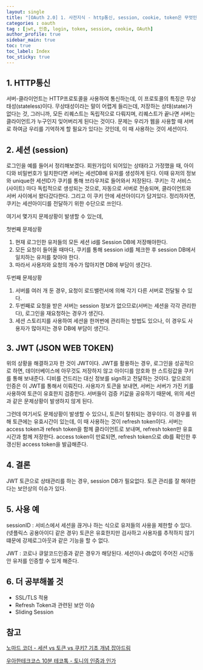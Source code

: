 ```yaml
---
layout: single
title: "[OAuth 2.0] 1. 사전지식 - http통신, session, cookie, token은 무엇인가?"
categories : oauth
tag : [jwt, 인증, login, token, session, cookie, OAuth]
author_profile: true
sidebar_main: true
toc: true
toc_label: Index
toc_sticky: true
---
```


## 1. HTTP통신
서버-클라이언트는 HTTP프로토콜을 사용하여 통신하는데, 이 프로토콜의 특징은 무상태성(stateless)이다. 무상태성이라는 말이 어렵게 들리는데, 저장하는 상태(state)가 없다는 것, 그러니까, 모든 리퀘스트는 독립적으로 다뤄지며, 리퀘스트가 끝나면 서버는 클라이언트가 누구인지 잊어버리게 된다는 것이다. 
문제는 우리가 웹을 사용할 때 서버로 하여금 우리를 기억하게 할 필요가 있다는 것인데, 이 때 사용하는 것이 세션이다.

## 2. 세션 (session)
로그인을 예를 들어서 정리해보겠다. 회원가입이 되어있는 상태라고 가정했을 때, 아이디와 비밀번호가 일치한다면 서버는 세션DB에 유저를 생성하게 된다. 이때 유저의 정보와 unique한 세션ID가 쿠키를 통해 브라우저로 들어와서 저장된다. 쿠키는 각 서비스(사이트) 마다 독립적으로 생성되는 것으로, 자동으로 서버로 전송되며, 클라이언트와 서버 사이에서 왔다갔다한다. 그리고 이 쿠키 안에 세션아이디가 담겨있다. 정리하자면, 쿠키는 세션아이디를 전달하기 위한 수단으로 쓰인다. 

여기서 몇가지 문제상황이 발생할 수 있는데,

첫번째 문제상황
1. 현재 로그인한 유저들의 모든 세션 id를 Session DB에 저장해야한다.
2. 모든 요청이 들어올 때마다, 쿠키를 통해 session id를 체크한 후 session DB에서 일치하는 유저를 찾아야 한다.
3. 따라서 사용자와 요청의 개수가 많아지면 DB에 부담이 생긴다.

두번째 문제상황
1. 서버를 여러 개 둔 경우, 요청이 로드밸런서에 의해 각기 다른 서버로 전달될 수 있다.
2. 두번째로 요청을 받은 서버는 session 정보가 없으므로(서버는 세션을 각각 관리한다), 로그인을 재요청하는 경우가 생긴다.
3. 세션 스토리지를 사용하여 세션을 한꺼번에 관리하는 방법도 있으나, 이 경우도 사용자가 많아지는 경우 DB에 부담이 생긴다.

## 3. JWT (JSON WEB TOKEN)
위의 상황을 해결하고자 한 것이 JWT이다. JWT를 활용하는 경우, 로그인을 성공적으로 하면, 데이터베이스에 아무것도 저장하지 않고 아이디를 암호화 한 스트링값을 쿠키를 통해 보내준다.
디비를 건드리는 대신 정보를 sign하고 전달하는 것이다. 앞으로의 인증은 이 JWT를 통해서 이뤄진다. 
사용자가 토큰을 보내면, 서버는 서버가 가진 키를 사용하여 토큰이 유효한지 검증한다. 서버들이 검증 키값을 공유하기 때문에, 위의 세션과 같은 문제상황이 발생하지 않게 된다. 

그런데 여기서도 문제상황이 발생할 수 있으니, 토큰이 탈취되는 경우이다. 이 경우를 위해 토큰에는 유효시간이 있는데, 이 때 사용하는 것이 refresh token이다.
서버는 access token과 refesh token을 함께 클라이언트로 보내며, refresh token만 유효시간과 함께 저장한다. access token이 만료되면, refresh token으로 db를 확인한 후 갱신된 access token을 발급해준다. 

## 4. 결론
JWT 토큰으로 상태관리를 하는 경우, session DB가 필요없다.
토큰 관리를 잘 해야한다는 보안상의 이슈가 있다.

## 5. 사용 예
sessionID : 서비스에서 세션을 끊거나 하는 식으로 유저들의 사용을 제한할 수 있다. (넷플릭스 공용아이디 같은 경우)
토큰은 유효한지만 검사하고 사용자를 추적하지 않기 떄문에 강제로그아웃과 같은 기능을 할 수 없다.

JWT : 코로나 큐알코드인증과 같은 경우가 해당된다. 세션이나 db없이 주어진 시간동안 유저를 인증할 수 있게 해준다.

## 6. 더 공부해볼 것
- SSL/TLS 적용 
- Refresh Token과 관련된 보안 이슈 
- Sliding Session

## 참고
[노마드 코더 - 세션 vs 토큰 vs 쿠키? 기초 개념 잡아드림](https://youtu.be/tosLBcAX1vk/) 

[우아한테크코스 10분 테코톡 - 토니의 인증과 인가](https://youtu.be/y0xMXlOAfss/)
